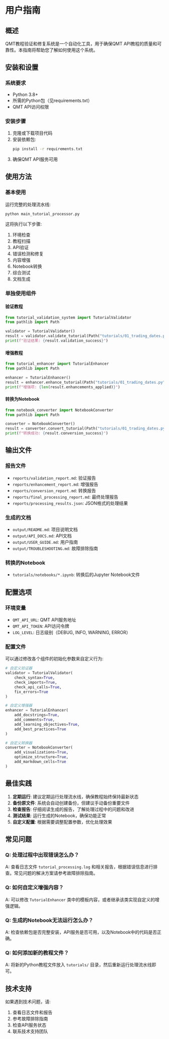 
# 用户指南

## 概述

QMT教程验证和修复系统是一个自动化工具，用于确保QMT API教程的质量和可靠性。本指南将帮助您了解如何使用这个系统。

## 安装和设置

### 系统要求

- Python 3.8+
- 所需的Python包（见requirements.txt）
- QMT API访问权限

### 安装步骤

1. 克隆或下载项目代码
2. 安装依赖包:
   ```bash
   pip install -r requirements.txt
   ```
3. 确保QMT API服务可用

## 使用方法

### 基本使用

运行完整的处理流水线:

```bash
python main_tutorial_processor.py
```

这将执行以下步骤:
1. 环境检查
2. 教程扫描
3. API验证
4. 错误检测和修复
5. 内容增强
6. Notebook转换
7. 综合测试
8. 文档生成

### 单独使用组件

#### 验证教程

```python
from tutorial_validation_system import TutorialValidator
from pathlib import Path

validator = TutorialValidator()
result = validator.validate_tutorial(Path("tutorials/01_trading_dates.py"))
print(f"验证结果: {result.validation_success}")
```

#### 增强教程

```python
from tutorial_enhancer import TutorialEnhancer
from pathlib import Path

enhancer = TutorialEnhancer()
result = enhancer.enhance_tutorial(Path("tutorials/01_trading_dates.py"))
print(f"增强项: {len(result.enhancements_applied)}")
```

#### 转换为Notebook

```python
from notebook_converter import NotebookConverter
from pathlib import Path

converter = NotebookConverter()
result = converter.convert_tutorial(Path("tutorials/01_trading_dates.py"))
print(f"转换成功: {result.conversion_success}")
```

## 输出文件

### 报告文件

- `reports/validation_report.md`: 验证报告
- `reports/enhancement_report.md`: 增强报告
- `reports/conversion_report.md`: 转换报告
- `reports/final_processing_report.md`: 最终处理报告
- `reports/processing_results.json`: JSON格式的处理结果

### 生成的文档

- `output/README.md`: 项目说明文档
- `output/API_DOCS.md`: API文档
- `output/USER_GUIDE.md`: 用户指南
- `output/TROUBLESHOOTING.md`: 故障排除指南

### 转换的Notebook

- `tutorials/notebooks/*.ipynb`: 转换后的Jupyter Notebook文件

## 配置选项

### 环境变量

- `QMT_API_URL`: QMT API服务地址
- `QMT_API_TOKEN`: API访问令牌
- `LOG_LEVEL`: 日志级别（DEBUG, INFO, WARNING, ERROR）

### 配置文件

可以通过修改各个组件的初始化参数来自定义行为:

```python
# 自定义验证器
validator = TutorialValidator(
    check_syntax=True,
    check_imports=True,
    check_api_calls=True,
    fix_errors=True
)

# 自定义增强器
enhancer = TutorialEnhancer(
    add_docstrings=True,
    add_comments=True,
    add_learning_objectives=True,
    add_best_practices=True
)

# 自定义转换器
converter = NotebookConverter(
    add_visualizations=True,
    optimize_structure=True,
    add_markdown_cells=True
)
```

## 最佳实践

1. **定期运行**: 建议定期运行处理流水线，确保教程始终保持最新状态
2. **备份原文件**: 系统会自动创建备份，但建议手动备份重要文件
3. **检查报告**: 仔细阅读生成的报告，了解处理过程中的问题和改进
4. **测试结果**: 运行生成的Notebook，确保功能正常
5. **自定义配置**: 根据需要调整配置参数，优化处理效果

## 常见问题

### Q: 处理过程中出现错误怎么办？

A: 查看日志文件 `tutorial_processing.log` 和相关报告，根据错误信息进行排查。常见问题的解决方案请参考故障排除指南。

### Q: 如何自定义增强内容？

A: 可以修改 `TutorialEnhancer` 类中的模板内容，或者继承该类实现自定义的增强逻辑。

### Q: 生成的Notebook无法运行怎么办？

A: 检查依赖包是否完整安装，API服务是否可用，以及Notebook中的代码是否正确。

### Q: 如何添加新的教程文件？

A: 将新的Python教程文件放入 `tutorials/` 目录，然后重新运行处理流水线即可。

## 技术支持

如果遇到技术问题，请:

1. 查看日志文件和报告
2. 参考故障排除指南
3. 检查API服务状态
4. 联系技术支持团队
